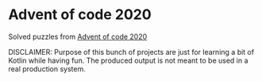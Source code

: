 # Advent of code 2020

Solved puzzles from [Advent of code 2020](https://adventofcode.com/2020)

DISCLAIMER: Purpose of this bunch of projects are just for learning a bit of Kotlin while having fun. The produced output is not meant to be used in a real production system.